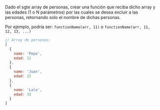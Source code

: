 Dado el sgte array de personas, crear una función que reciba dicho array y las edades (1 o N parámetros) por las cuales se desea excluir a las personas, retornando solo el nombre de dichas personas.

Por ejemplo, podría ser: `functionName(arr, 11)` o `functionName(arr, 11, 12, 13, ...)`

```js
// Array de personas:
[
  {
    name: 'Pepe',
    edad: 11
  },
  {
    name: 'Juan',
    edad: 22
  },
  {
    name: 'Lalo',
    edad: 33
  }
]
```